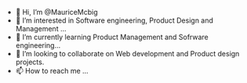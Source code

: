 - 👋 Hi, I’m @MauriceMcbig
- 👀 I’m interested in Software engineering, Product Design and Management ...
- 🌱 I’m currently learning Product Management and Sofrware engineering...
- 💞️ I’m looking to collaborate on Web development and Product design projects.
- 📫 How to reach me ...

<!---
MauriceMcbig/MauriceMcbig is a ✨ special ✨ repository because its `README.md` (this file) appears on your GitHub profile.
You can click the Preview link to take a look at your changes.
--->
